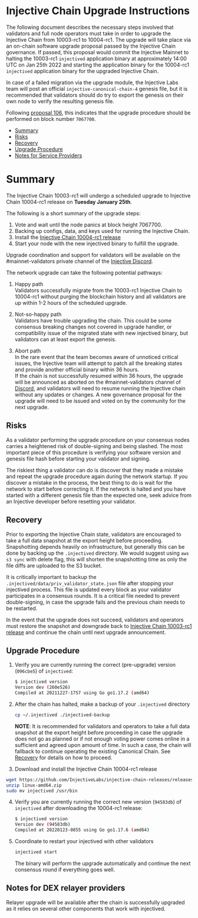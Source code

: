 # Injective Chain Upgrade Instructions

The following document describes the necessary steps involved that validators and full node operators
must take in order to upgrade the Injective Chain from 10003-rc1 to 10004-rc1. The upgrade will take place via an on-chain software upgrade proposal passed by the Injective Chain governance.
If passed, this proposal would commit the Injective Mainnet to halting the 10003-rc1 `injectived` application binary at approximately 14:00 UTC on Jan 25th 2022 and starting the application binary for the 10004-rc1 `injectived` application binary for the upgraded Injective Chain.

In case of a failed migration via the upgrade module, the Injective Labs team will post an official `injective-canonical-chain-4` genesis file, but it is recommended that validators should do try to export the genesis on their own node to verify the resulting genesis file.

Following [proposal 106](https://hub.injective.network/proposals/106), this indicates that the upgrade procedure should be performed on block number `7067700`.

- [Summary](#summary)
- [Risks](#risks)
- [Recovery](#recovery)
- [Upgrade Procedure](#upgrade-procedure)
- [Notes for Service Providers](#notes-for-DEX-relayer-providers)

# Summary

The Injective Chain 10003-rc1 will undergo a scheduled upgrade to Injective Chain 10004-rc1 release on  **Tuesday January 25th**.

The following is a short summary of the upgrade steps:

1. Vote and wait until the node panics at block height 7067700.
2. Backing up configs, data, and keys used for running the Injective Chain.
3. Install the [Injective Chain 10004-rc1 release](https://github.com/InjectiveLabs/injective-chain-releases/releases/tag/v1.4.0-1642928125)
4. Start your node with the new injectived binary to fulfill the upgrade.

Upgrade coordination and support for validators will be available on the #mainnet-validators private channel of the [Injective Discord](https://discord.gg/injective).

The network upgrade can take the following potential pathways:
1. Happy path  
Validators successfully migrate from the 10003-rc1 Injective Chain to 10004-rc1 without purging the blockchain history and all validators are up within 1-2 hours of the scheduled upgrade.

2. Not-so-happy path  
Validators have trouble upgrading the chain. This could be some consensus breaking changes not covered in upgrade handler, or compatibility issue of the migrated state with new injectived binary, but validators can at least export the genesis.

3. Abort path  
In the rare event that the team becomes aware of unnoticed critical issues, the Injective team will attempt to patch all the breaking states and provide another official binary within 36 hours.  
If the chain is not successfully resumed within 36 hours, the upgrade will be announced as aborted on the #mainnet-validators channel of [Discord](https://discord.gg/injective), and validators will need to resume running the Injective chain without any updates or changes. A new governance proposal for the upgrade will need to be issued and voted on by the community for the next upgrade.

## Risks

As a validator performing the upgrade procedure on your consensus nodes carries a heightened risk of
double-signing and being slashed. The most important piece of this procedure is verifying your
software version and genesis file hash before starting your validator and signing.

The riskiest thing a validator can do is discover that they made a mistake and repeat the upgrade
procedure again during the network startup. If you discover a mistake in the process, the best thing
to do is wait for the network to start before correcting it. If the network is halted and you have
started with a different genesis file than the expected one, seek advice from an Injective developer
before resetting your validator.

## Recovery

Prior to exporting the Injective Chain state, validators are encouraged to take a full data snapshot at the
export height before proceeding. Snapshotting depends heavily on infrastructure, but generally this
can be done by backing up the `.injectived` directory. We would suggest using `aws s3 sync` with delete flag, this will shorten the snapshotting time as only the file diffs are uploaded to the S3 bucket.

It is critically important to backup the `.injectived/data/priv_validator_state.json` file after stopping your injectived process. This file is updated every block as your validator participates in a consensus rounds. It is a critical file needed to prevent double-signing, in case the upgrade fails and the previous chain needs to be restarted.

In the event that the upgrade does not succeed, validators and operators must restore the snapshot and downgrade back to
[Injective Chain 10003-rc1 release](https://github.com/InjectiveLabs/injective-chain-releases/releases/tag/v1.1.1-1640627705) and continue the chain until next upgrade announcement.

## Upgrade Procedure

1. Verify you are currently running the correct (pre-upgrade) version (`096cbe5`) of `injectived`:
   ```bash
   $ injectived version
   Version dev (260e526)
   Compiled at 20211227-1757 using Go go1.17.2 (amd64)
   ```

2. After the chain has halted, make a backup of your `.injectived` directory
    ```bash
    cp ~/.injectived ./injectived-backup
    ```
   **NOTE**: It is recommended for validators and operators to take a full data snapshot at the export
   height before proceeding in case the upgrade does not go as planned or if not enough voting power
   comes online in a sufficient and agreed upon amount of time. In such a case, the chain will fallback
   to continue operating the existing Canonical Chain. See [Recovery](#recovery) for details on how to proceed.

3. Download and install the Injective Chain 10004-rc1 release
  ```bash
  wget https://github.com/InjectiveLabs/injective-chain-releases/releases/download/v1.4.0-1642928125/linux-amd64.zip
  unzip linux-amd64.zip
  sudo mv injectived /usr/bin
  ```

4. Verify you are currently running the correct new version (`94583db`) of `injectived` after downloading the 10004-rc1 release:
    ```bash
   $ injectived version
   Version dev (94583db)
   Compiled at 20220123-0855 using Go go1.17.6 (amd64)
   ```

5. Coordinate to restart your injectived with other validators
   ```bash
   injectived start
   ```
   The binary will perform the upgrade automatically and continue the next consensus round if everything goes well.

## Notes for DEX relayer providers
Relayer upgrade will be available after the chain is successfully upgraded as it relies on several other components that work with injectived.
